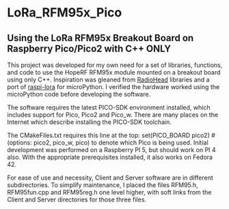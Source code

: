 # LoRa_RFM95x_Pico
Using the LoRa RFM95x Breakout Board on Raspberry Pico/Pico2 with C++ ONLY
-------------------------
This project was developed for my own need for a set of libraries, functions, and code to use the HopeRF RFM95x module mounted on a breakout board using only C++. Inspiration was gleaned from [RadioHead](https://www.airspayce.com/mikem/arduino/RadioHead/index.html) libraries and a port of [raspi-lora](https://pypi.org/project/raspi-lora/) for microPython. I verified the hardware worked using the microPython code before developing the software.

The software requires the latest PICO-SDK environment installed, which includes support for Pico, Pico2 and Pico_w. There are many places on the Internet which describe installing the PICO-SDK toolchain.

The CMakeFiles.txt requires this line at the top: set(PICO_BOARD pico2) # (options: pico2, pico_w, pico) to denote which Pico is being used. Initial development was performed on a Raspberry PI 5, but should work on PI 4 also. With the appropriate prerequisites installed, it also works on Fedora 42.

For ease of use and necessity, Client and Server software are in different subdirectories. To simplify maintenance, I placed the files RFM95.h, RFM95fun.cpp and RFM95reg.h one level higher, with soft links from the Client and Server directories for those three files.
